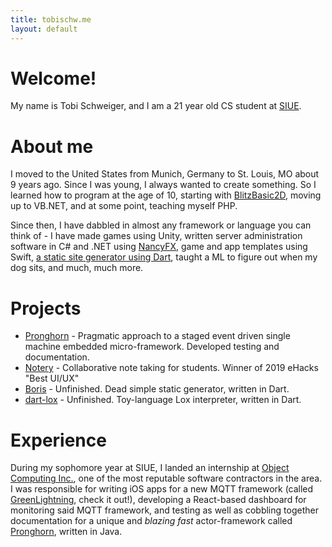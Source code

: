 ```yaml
---
title: tobischw.me
layout: default
---
```


# Welcome!

My name is Tobi Schweiger, and I am a 21 year old CS student at [SIUE](https://www.siue.edu).

# About me
I moved to the United States from Munich, Germany to St. Louis, MO about 9 years ago.
Since I was young, I always wanted to create something. So I learned how to program at the age of 10, starting with [BlitzBasic2D](https://en.wikipedia.org/wiki/Blitz_BASIC), moving up to VB.NET, and at some point, teaching myself PHP.

Since then, I have dabbled in almost any framework or language you can think of - I have made games using Unity, written server administration software in C# and .NET using [NancyFX](http://nancyfx.org/), game and app templates using Swift, [a static site generator using Dart](https://github.com/tobischw/boris), taught a ML to figure out when my dog sits, and much, much more.

# Projects
* [Pronghorn](https://github.com/objectcomputing/Pronghorn) - Pragmatic approach to a staged event driven single machine embedded micro-framework. Developed testing and documentation.
* [Notery](https://devpost.com/software/notery) - Collaborative note taking for students. Winner of 2019 eHacks "Best UI/UX"
* [Boris](https://github.com/tobischw/boris) - Unfinished. Dead simple static generator, written in Dart.
* [dart-lox](https://github.com/tobischw/dart-lox) - Unfinished. Toy-language Lox interpreter, written in Dart.

# Experience
During my sophomore year at SIUE, I landed an internship at [Object Computing Inc.](https://objectcomputing.com/), one of the most reputable software contractors in the area. I was responsible for writing iOS apps for a new MQTT framework (called [GreenLightning](https://oci-pronghorn.gitbook.io/greenlightning/), check it out!), developing a React-based dashboard for monitoring said MQTT framework, and testing as well as cobbling together documentation for a unique and _blazing fast_ actor-framework called [Pronghorn](https://opensource.com/article/18/6/writing-applications-java-pronghorn), written in Java.